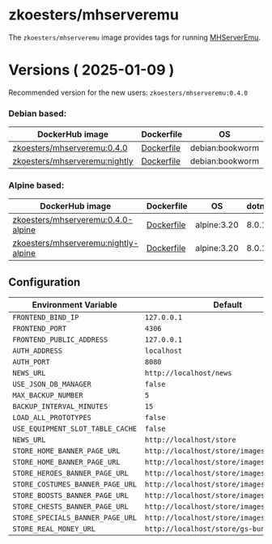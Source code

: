 # zkoesters/mhserveremu

The `zkoesters/mhserveremu` image provides tags for running [MHServerEmu](https://github.com/Crypto137/MHServerEmu).

# Versions ( 2025-01-09 )

Recommended version for the new users: `zkoesters/mhserveremu:0.4.0`

### Debian based:

| DockerHub image                                                                                                   | Dockerfile                                                                                 | OS              | dotnet | MHServerEmu |
|-------------------------------------------------------------------------------------------------------------------|--------------------------------------------------------------------------------------------|-----------------|--------|-------------|
| [zkoesters/mhserveremu:0.4.0](https://registry.hub.docker.com/r/zkoesters/mhserveremu/tags?page=1&name=0.4.0)     | [Dockerfile](https://github.com/zkoesters/docker-mhserveremu/blob/main/0.4.0/Dockerfile)   | debian:bookworm | 8.0.11 | 0.4.0       |
| [zkoesters/mhserveremu:nightly](https://registry.hub.docker.com/r/zkoesters/mhserveremu/tags?page=1&name=nightly) | [Dockerfile](https://github.com/zkoesters/docker-mhserveremu/blob/main/nightly/Dockerfile) | debian:bookworm | 8.0.11 | master      |

### Alpine based:

| DockerHub image                                                                                                                 | Dockerfile                                                                                        | OS          | dotnet | MHServerEmu |
|---------------------------------------------------------------------------------------------------------------------------------|---------------------------------------------------------------------------------------------------|-------------|--------|-------------|
| [zkoesters/mhserveremu:0.4.0-alpine](https://registry.hub.docker.com/r/zkoesters/mhserveremu/tags?page=1&name=0.4.0-alpine)     | [Dockerfile](https://github.com/zkoesters/docker-mhserveremu/blob/main/0.4.0/alpine/Dockerfile)   | alpine:3.20 | 8.0.11 | 0.4.0       |
| [zkoesters/mhserveremu:nightly-alpine](https://registry.hub.docker.com/r/zkoesters/mhserveremu/tags?page=1&name=nightly-alpine) | [Dockerfile](https://github.com/zkoesters/docker-mhserveremu/blob/main/nightly/alpine/Dockerfile) | alpine:3.20 | 8.0.11 | master      |

## Configuration

| Environment Variable             | Default                                    |
|----------------------------------|--------------------------------------------|
| `FRONTEND_BIND_IP`               | `127.0.0.1 `                               |
| `FRONTEND_PORT`                  | `4306`                                     |
| `FRONTEND_PUBLIC_ADDRESS`        | `127.0.0.1`                                |
| `AUTH_ADDRESS`                   | `localhost`                                |
| `AUTH_PORT`                      | `8080`                                     |
| `NEWS_URL`                       | `http://localhost/news`                    |
| `USE_JSON_DB_MANAGER`            | `false`                                    |
| `MAX_BACKUP_NUMBER`              | `5`                                        |
| `BACKUP_INTERVAL_MINUTES`        | `15`                                       |
| `LOAD_ALL_PROTOTYPES`            | `false`                                    |
| `USE_EQUIPMENT_SLOT_TABLE_CACHE` | `false`                                    |
| `NEWS_URL`                       | `http://localhost/store`                   |
| `STORE_HOME_BANNER_PAGE_URL`     | `http://localhost/store/images/banner.png` |
| `STORE_HOME_BANNER_PAGE_URL`     | `http://localhost/store/images/banner.png` |
| `STORE_HEROES_BANNER_PAGE_URL`   | `http://localhost/store/images/banner.png` |
| `STORE_COSTUMES_BANNER_PAGE_URL` | `http://localhost/store/images/banner.png` |
| `STORE_BOOSTS_BANNER_PAGE_URL`   | `http://localhost/store/images/banner.png` |
| `STORE_CHESTS_BANNER_PAGE_URL`   | `http://localhost/store/images/banner.png` |
| `STORE_SPECIALS_BANNER_PAGE_URL` | `http://localhost/store/images/banner.png` |
| `STORE_REAL_MONEY_URL`           | `http://localhost/store/gs-bundles.html`   |
